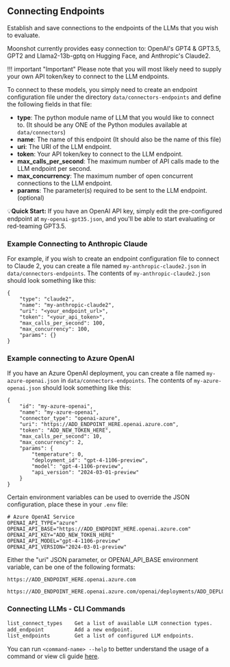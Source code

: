 ## Connecting Endpoints

Establish and save connections to the endpoints of the LLMs that you wish to evaluate. 

Moonshot currently provides easy connection to: OpenAI's GPT4 & GPT3.5, GPT2 and Llama2-13b-gptq on Hugging Face, and Anthropic's Claude2.

!!! important "Important"
    Please note that you will most likely need to supply your own API token/key to connect to the LLM endpoints.


To connect to these models, you simply need to create an endpoint configuration file under the directory `data/connectors-endpoints` and define the following fields in that file:

- **type**: The python module name of LLM that you would like to connect to. (It should be any ONE of the Python modules available at `data/connectors`) 
- **name**: The name of this endpoint (It should also be the name of this file)
- **uri**: The URI of the LLM endpoint. 
- **token**: Your API token/key to connect to the LLM endpoint.
- **max_calls_per_second**: The maximum number of API calls made to the LLM endpoint per second.
- **max_concurrency**: The maximum number of open concurrent connections to the LLM endpoint.
- **params**: The parameter(s) required to be sent to the LLM endpoint. (optional)

💡**Quick Start:** If you have an OpenAI API key, simply edit the pre-configured endpoint at `my-openai-gpt35.json`, and you'll be able to start evaluating or red-teaming GPT3.5. 

### Example Connecting to Anthropic Claude
For example, if you wish to create an endpoint configuration file to connect to Claude 2, you can create a file named `my-anthropic-claude2.json` in `data/connectors-endpoints`. The contents of `my-anthropic-claude2.json` should look something like this:

    {
        "type": "claude2",
        "name": "my-anthropic-claude2",
        "uri": "<your_endpoint_url>",
        "token": "<your_api_token>",
        "max_calls_per_second": 100,
        "max_concurrency": 100,
        "params": {}
    }

### Example connecting to Azure OpenAI
If you have an Azure OpenAI deployment, you can create a file named `my-azure-openai.json` in `data/connectors-endpoints`. The contents of `my-azure-openai.json` should look something like this:

    {
        "id": "my-azure-openai",
        "name": "my-azure-openai",
        "connector_type": "openai-azure",
        "uri": "https://ADD_ENDPOINT_HERE.openai.azure.com",
        "token": "ADD_NEW_TOKEN_HERE",
        "max_calls_per_second": 10,
        "max_concurrency": 2,
        "params": {
            "temperature": 0,
            "deployment_id": "gpt-4-1106-preview",
            "model": "gpt-4-1106-preview",
            "api_version": "2024-03-01-preview"
        }
    }

Certain environment variables can be used to override the JSON configuration, place these in your `.env` file:

    # Azure OpenAI Service
    OPENAI_API_TYPE="azure"
    OPENAI_API_BASE="https://ADD_ENDPOINT_HERE.openai.azure.com"
    OPENAI_API_KEY="ADD_NEW_TOKEN_HERE"
    OPENAI_API_MODEL="gpt-4-1106-preview"
    OPENAI_API_VERSION="2024-03-01-preview"

Either the "uri" JSON parameter, or OPENAI_API_BASE environment variable, can be one of the following formats:

    https://ADD_ENDPOINT_HERE.openai.azure.com

    https://ADD_ENDPOINT_HERE.openai.azure.com/openai/deployments/ADD_DEPLOYMENT_ID_HERE

### Connecting LLMs - CLI Commands
```bash                                                          
list_connect_types    Get a list of available LLM connection types.
add_endpoint          Add a new endpoint.
list_endpoints        Get a list of configured LLM endpoints.
```
You can run `<command-name> --help` to better understand the usage of a command or view cli guide [here](../cli/cli_guide.md).
